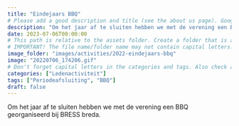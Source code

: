 ```yaml
---
title: "Eindejaars BBQ"
# Please add a good description and title (see the about us page). Google uses it to recommend the website
description: "Om het jaar af te sluiten hebben we met de verening een BBQ georganiseerd bij BRESS breda."
date: 2023-07-06T00:00:00
# This path is relative to the assets folder. Create a folder that is assets/images/activities/file-name
# IMPORTANT! The file name/folder name may not contain capital letters!
image_folder: "images/activities/2022-eindejaars-bbq"
image: "20220706_174206.gif"
# Don't forget capital letters in the categories and tags. Also check all categories and tags by loading the activities page and looking at the list.
categories: ["Ledenactiviteit"]
tags: ["Periodeafsluiting", "BBQ"]
draft: false
---
```


Om het jaar af te sluiten hebben we met de verening een BBQ georganiseerd bij BRESS breda.